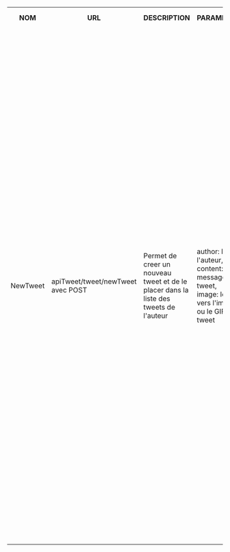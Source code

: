 <table>
    <tr>
        <th>NOM</th>
        <th>URL</th>
        <th>DESCRIPTION</th>
        <th>PARAMETRES</th>
        <th>FORMAT SORTIE</th>
        <th>EXEMPLE SORTIE</th>
        <th>ERREURS POSSIBLES</th>
        <th>AVANCEMENT</th>
        <th>CLASSES / FICHIERS .js</th>
        <th>INFOS SUPPLEMENTAIRES</th>
    </tr>
    <tr>        
        <td>NewTweet</td>
        <td>apiTweet/tweet/newTweet avec POST</td>
        <td>Permet de creer un nouveau tweet et de le placer dans la liste des tweets de l'auteur</td>
        <td>
            author: l'id de l'auteur,<br>
            content: le message du tweet,<br>
            image: le lien vers l'image ou le GIF du tweet<br>
        </td>
        <td>
            Succes: HTTP 201: Created<br>
            {<br>
                "status": 201,<br>
                "message": "New tweet created",<br>
                "id": ${id}<br>
            }<br><br>
            Erreur: <br>
            {<br>
                "status": ${HTTP number},<br>
                "message": ${corresponding message}<br>
            }<br>
        </td>
        <td>
            Succes: HTTP 201: Created<br>
            {<br>
                "status": 201,<br>
                "message": "New tweet created",<br>
                "id": 1<br>
            }<br><br>
            Erreur: HTTP 40O: Bad Request<br>
            {<br>
                "status": 400,<br>
                "message": "Missing Fields"<br>
            }<br><br>
            Erreur: HTTP 422: Unprocessable Entity<br>
            {<br>
                "status": 422,<br>
                "message": "Invalid image"<br>
            }<br><br>
            Erreur: HTTP 422: Unprocessable Entity<br>
            {<br>
                "status": 422,<br>
                "message": "Invalid message"<br>
            }<br><br>
            Erreur: HTTP 404: Not Found<br>
            {<br>
                "status": 404,<br>
                "message": "Author doesn't exists"<br>
            }<br><br>
            Erreur: HTTP 500: Internal Server Error<br>
            {<br>
                "status": 500,<br>
                "message": "Internal error"<br>
            }<br>
        </td>
        <td>
            Tweet vide -> 400<br>
            Message invalide ou inapproprie -> 422<br>
            Mauvais format d'image -> 422<br>
            Autheur non reconnu -> 404<br>
            Erreur interne -> 500<br>
        </td>
        <td>En cours</td>
        <td>
            apiTweet.js (in src/api/),<br>
            tweet.js (in src/entities/),<br>
            apiUser.js (in src/api/),<br>
            users.js (in src/entities/),<br>
            testNewTweet.js (in tests/)
        </td>
        <td>...</td>
    </tr>
</table>